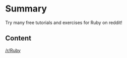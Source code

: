 # Summary

 Try many free tutorials and exercises for Ruby on reddit\!


## Content

[/r/Ruby](https://www.reddit.com/r/ruby)
